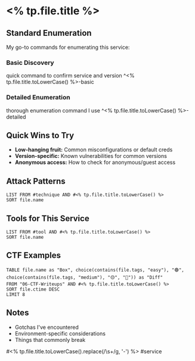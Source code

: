 # <% tp.file.title %>

## Standard Enumeration

My go-to commands for enumerating this service:

### Basic Discovery

quick command to confirm service and version ^<% tp.file.title.toLowerCase() %>-basic

### Detailed Enumeration

thorough enumeration command I use ^<% tp.file.title.toLowerCase() %>-detailed

## Quick Wins to Try

- **Low-hanging fruit:** Common misconfigurations or default creds
- **Version-specific:** Known vulnerabilities for common versions
- **Anonymous access:** How to check for anonymous/guest access

## Attack Patterns

```dataview
LIST FROM #technique AND #<% tp.file.title.toLowerCase() %>
SORT file.name
```

## Tools for This Service

```dataview
LIST FROM #tool AND #<% tp.file.title.toLowerCase() %>
SORT file.name
```

## CTF Examples

```dataview
TABLE file.name as "Box", choice(contains(file.tags, "easy"), "🟢", choice(contains(file.tags, "medium"), "🟡", "🔴")) as "Diff"
FROM "06-CTF-Writeups" AND #<% tp.file.title.toLowerCase() %>
SORT file.ctime DESC
LIMIT 8
```

## Notes

- Gotchas I've encountered
- Environment-specific considerations
- Things that commonly break

#<% tp.file.title.toLowerCase().replace(/\s+/g, '-') %> #service